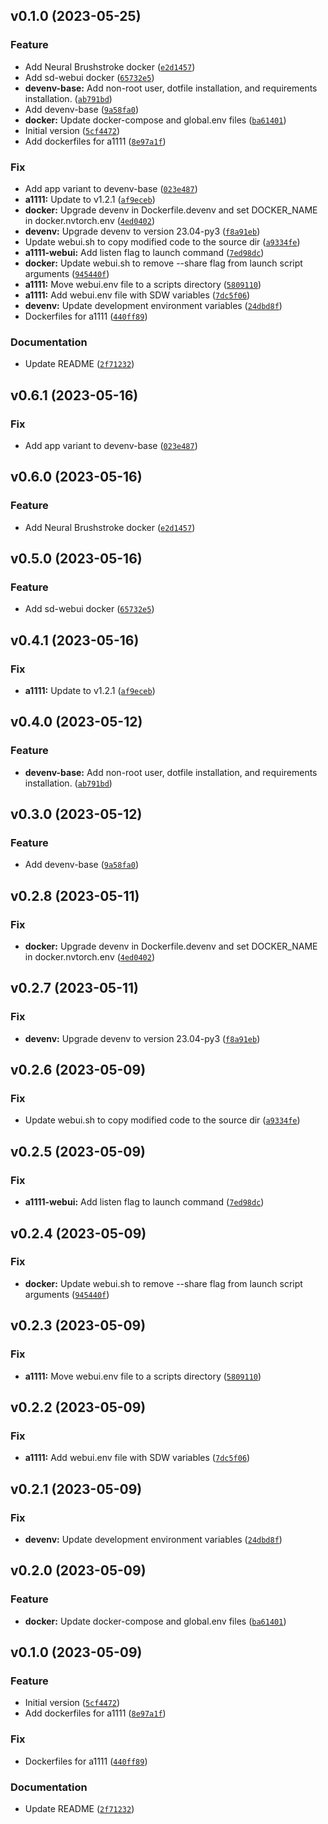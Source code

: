 <!--next-version-placeholder-->

## v0.1.0 (2023-05-25)
### Feature
* Add Neural Brushstroke docker ([`e2d1457`](https://github.com/siwon12/dockerfiles/commit/e2d1457ad10c771b3975f26dda78079cd6de8b30))
* Add sd-webui docker ([`65732e5`](https://github.com/siwon12/dockerfiles/commit/65732e531a4df36c653300e7ce7780b5712d54de))
* **devenv-base:** Add non-root user, dotfile installation, and requirements installation. ([`ab791bd`](https://github.com/siwon12/dockerfiles/commit/ab791bd046b1f960e1c6e43b56f0ff0fcac1276b))
* Add devenv-base ([`9a58fa0`](https://github.com/siwon12/dockerfiles/commit/9a58fa06a0d869455e7c47e87496850508e950f4))
* **docker:** Update docker-compose and global.env files ([`ba61401`](https://github.com/siwon12/dockerfiles/commit/ba614011dee066e4c5f5a5c582110ddaf37ccdce))
* Initial version ([`5cf4472`](https://github.com/siwon12/dockerfiles/commit/5cf4472fd59c8feff5a7cd7bf5fa830a9f8e2f7a))
* Add dockerfiles for a1111 ([`8e97a1f`](https://github.com/siwon12/dockerfiles/commit/8e97a1f38b3c9f239b167793e759b13e8261a9da))

### Fix
* Add app variant to devenv-base ([`023e487`](https://github.com/siwon12/dockerfiles/commit/023e487f9a278edf9b4c5270852a84a803a88557))
* **a1111:** Update to v1.2.1 ([`af9eceb`](https://github.com/siwon12/dockerfiles/commit/af9eceb5625d3b520ff28cf3f3c42cb41ca6fbd1))
* **docker:** Upgrade devenv in Dockerfile.devenv and set DOCKER_NAME in docker.nvtorch.env ([`4ed0402`](https://github.com/siwon12/dockerfiles/commit/4ed040212aa880f6fa2ddbace754efd6e7eaed1e))
* **devenv:** Upgrade devenv to version 23.04-py3 ([`f8a91eb`](https://github.com/siwon12/dockerfiles/commit/f8a91eb71f217623daea426ab35cc85aabcea22d))
* Update webui.sh to copy modified code to the source dir ([`a9334fe`](https://github.com/siwon12/dockerfiles/commit/a9334fe9088f7f0058519ab26a266c1b9fffe0db))
* **a1111-webui:** Add listen flag to launch command ([`7ed98dc`](https://github.com/siwon12/dockerfiles/commit/7ed98dc479b871acbd0f549368fe62087863b880))
* **docker:** Update webui.sh to remove --share flag from launch script arguments ([`945440f`](https://github.com/siwon12/dockerfiles/commit/945440f8f6075ba345998ed4cdc43d1e1ecc6491))
* **a1111:** Move webui.env file to a scripts directory ([`5809110`](https://github.com/siwon12/dockerfiles/commit/5809110bd3c8e87b4c2a0cb56e8ebc994cde1ece))
* **a1111:** Add webui.env file with SDW variables ([`7dc5f06`](https://github.com/siwon12/dockerfiles/commit/7dc5f066fba30a7ef0bc38d0fe65fb5b2875d2e5))
* **devenv:** Update development environment variables ([`24dbd8f`](https://github.com/siwon12/dockerfiles/commit/24dbd8f9cb906c7cd5d8198cc6e514c46e1154d4))
* Dockerfiles for a1111 ([`440ff89`](https://github.com/siwon12/dockerfiles/commit/440ff893514edfae242e8fe0a9d8bbddff4494d4))

### Documentation
* Update README ([`2f71232`](https://github.com/siwon12/dockerfiles/commit/2f71232b0b23537de09f2f499e4e576f8ac193ac))

## v0.6.1 (2023-05-16)
### Fix
* Add app variant to devenv-base ([`023e487`](https://github.com/entelecheia/dockerfiles/commit/023e487f9a278edf9b4c5270852a84a803a88557))

## v0.6.0 (2023-05-16)
### Feature
* Add Neural Brushstroke docker ([`e2d1457`](https://github.com/entelecheia/dockerfiles/commit/e2d1457ad10c771b3975f26dda78079cd6de8b30))

## v0.5.0 (2023-05-16)
### Feature
* Add sd-webui docker ([`65732e5`](https://github.com/entelecheia/dockerfiles/commit/65732e531a4df36c653300e7ce7780b5712d54de))

## v0.4.1 (2023-05-16)
### Fix
* **a1111:** Update to v1.2.1 ([`af9eceb`](https://github.com/entelecheia/dockerfiles/commit/af9eceb5625d3b520ff28cf3f3c42cb41ca6fbd1))

## v0.4.0 (2023-05-12)
### Feature
* **devenv-base:** Add non-root user, dotfile installation, and requirements installation. ([`ab791bd`](https://github.com/entelecheia/dockerfiles/commit/ab791bd046b1f960e1c6e43b56f0ff0fcac1276b))

## v0.3.0 (2023-05-12)
### Feature
* Add devenv-base ([`9a58fa0`](https://github.com/entelecheia/dockerfiles/commit/9a58fa06a0d869455e7c47e87496850508e950f4))

## v0.2.8 (2023-05-11)
### Fix
* **docker:** Upgrade devenv in Dockerfile.devenv and set DOCKER_NAME in docker.nvtorch.env ([`4ed0402`](https://github.com/entelecheia/dockerfiles/commit/4ed040212aa880f6fa2ddbace754efd6e7eaed1e))

## v0.2.7 (2023-05-11)
### Fix
* **devenv:** Upgrade devenv to version 23.04-py3 ([`f8a91eb`](https://github.com/entelecheia/dockerfiles/commit/f8a91eb71f217623daea426ab35cc85aabcea22d))

## v0.2.6 (2023-05-09)
### Fix
* Update webui.sh to copy modified code to the source dir ([`a9334fe`](https://github.com/entelecheia/dockerfiles/commit/a9334fe9088f7f0058519ab26a266c1b9fffe0db))

## v0.2.5 (2023-05-09)
### Fix
* **a1111-webui:** Add listen flag to launch command ([`7ed98dc`](https://github.com/entelecheia/dockerfiles/commit/7ed98dc479b871acbd0f549368fe62087863b880))

## v0.2.4 (2023-05-09)
### Fix
* **docker:** Update webui.sh to remove --share flag from launch script arguments ([`945440f`](https://github.com/entelecheia/dockerfiles/commit/945440f8f6075ba345998ed4cdc43d1e1ecc6491))

## v0.2.3 (2023-05-09)
### Fix
* **a1111:** Move webui.env file to a scripts directory ([`5809110`](https://github.com/entelecheia/dockerfiles/commit/5809110bd3c8e87b4c2a0cb56e8ebc994cde1ece))

## v0.2.2 (2023-05-09)
### Fix
* **a1111:** Add webui.env file with SDW variables ([`7dc5f06`](https://github.com/entelecheia/dockerfiles/commit/7dc5f066fba30a7ef0bc38d0fe65fb5b2875d2e5))

## v0.2.1 (2023-05-09)
### Fix
* **devenv:** Update development environment variables ([`24dbd8f`](https://github.com/entelecheia/dockerfiles/commit/24dbd8f9cb906c7cd5d8198cc6e514c46e1154d4))

## v0.2.0 (2023-05-09)
### Feature
* **docker:** Update docker-compose and global.env files ([`ba61401`](https://github.com/entelecheia/dockerfiles/commit/ba614011dee066e4c5f5a5c582110ddaf37ccdce))

## v0.1.0 (2023-05-09)
### Feature
* Initial version ([`5cf4472`](https://github.com/entelecheia/dockerfiles/commit/5cf4472fd59c8feff5a7cd7bf5fa830a9f8e2f7a))
* Add dockerfiles for a1111 ([`8e97a1f`](https://github.com/entelecheia/dockerfiles/commit/8e97a1f38b3c9f239b167793e759b13e8261a9da))

### Fix
* Dockerfiles for a1111 ([`440ff89`](https://github.com/entelecheia/dockerfiles/commit/440ff893514edfae242e8fe0a9d8bbddff4494d4))

### Documentation
* Update README ([`2f71232`](https://github.com/entelecheia/dockerfiles/commit/2f71232b0b23537de09f2f499e4e576f8ac193ac))
